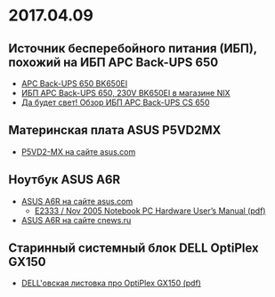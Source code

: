 2017.04.09
==========

Источник бесперебойного питания (ИБП), похожий на ИБП APC Back-UPS 650
----------------------------------------------------------------------

 * [APC Back-UPS 650 BK650EI](http://www.apc.com/shop/ru/ru/products/APC-Back-UPS-650-230-/P-BK650EI)
 * [ИБП APC Back-UPS 650, 230V BK650EI в магазине NIX](http://www.nix.ru/autocatalog/apc/UPS-650VA-Back-CS-APC-BK650EI-zashhita-telefonnoj-linii-USB_30169.html)
 * [Да будет свет! Обзор ИБП APC Back-UPS CS 650](http://ups.tkat.ru/?mod=articles&act=full&id_article=21730&src=1)


Материнская плата ASUS P5VD2MX
------------------------------

 * [P5VD2-MX на сайте asus.com](https://www.asus.com/Motherboards/P5VD2MX/)


Ноутбук ASUS A6R
----------------

  * [ASUS A6R на сайте asus.com](https://www.asus.com/supportonly/A6Rp/HelpDesk_Download/)
    * [E2333 / Nov 2005 Notebook PC Hardware User’s Manual (pdf)](http://dlcdnet.asus.com/pub/ASUS/nb/A6Jc/E2333_A6UKVRJ.pdf)
  * [ASUS A6R на сайте cnews.ru](http://zoom.cnews.ru/goods_card/character/43112/asus-a6r)


Старинный системный блок DELL OptiPlex GX150
--------------------------------------------

  * [DELL'овская листовка про OptiPlex GX150 (pdf)](http://www.coulterfamily.org.uk/pages/SystemConfigurations/optiplex-gx150.pdf)

